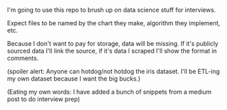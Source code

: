 I'm going to use this repo to brush up on data science stuff for interviews.

Expect files to be named by the chart they make, algorithm they implement, etc.

Because I don't want to pay for storage, data will be missing.  If it's publicly sourced data I'll link the source, 
if it's data I scraped I'll show the format in comments.

(spoiler alert: Anyone can hotdog/not hotdog the iris dataset.  I'll be ETL-ing my own dataset because I want the big bucks.)

(Eating my own words: I have added a bunch of snippets from a medium post to do interview prep)